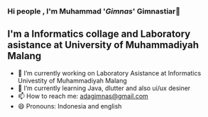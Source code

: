 ### Hi people , I'm Muhammad '_Gimnas_' Gimnastiar👋

## I'm a Informatics collage  and Laboratory asistance at  University of Muhammadiyah Malang

- 🔭 I’m currently working on Laboratory Asistance at Informatics Univestity of Muhammadiyah Malang
- 🌱 I’m currently learning Java, dlutter and also ui/ux desiner
- 📫 How to reach me: adagimnas@gmail.com
- 😄 Pronouns: Indonesia and english

